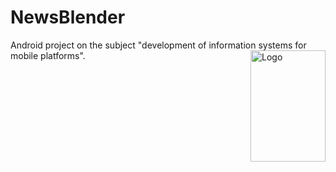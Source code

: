 # NewsBlender
Android project on the subject "development of information systems for mobile platforms".
<img src="https://github.com/Skapupel/NewsBlender/blob/114b5be1036038bdaede2fe9373dde06a7e70b94/logo.svg" align="right" alt="Logo" width="120" height="178">
